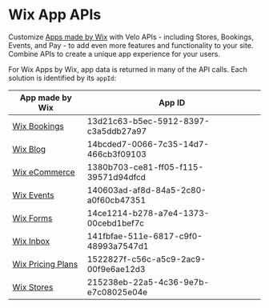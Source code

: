 # Wix App APIs

Customize [Apps made by Wix](https://dev.wix.com/docs/develop-websites) with Velo APIs - including Stores, Bookings, Events, and Pay - to add even more features and functionality to your site. Combine APIs to create a unique app experience for your users. 

For Wix Apps by Wix, app data is returned in many of the API calls. Each solution is identified by its `appId`:

 | **App made by Wix**    | **App ID**                          |
|------------------------|--------------------------------------|
| [Wix Bookings](https://www.wix.com/velo/reference/wix-bookings-v2)          | 13d21c63-b5ec-5912-8397-c3a5ddb27a97 |
| [Wix Blog](https://www.wix.com/velo/reference/wix-blog-backend)               | 14bcded7-0066-7c35-14d7-466cb3f09103 |
| [Wix eCommerce](https://www.wix.com/velo/reference/wix-ecom-v2)          | 1380b703-ce81-ff05-f115-39571d94dfcd |
| [Wix Events](https://www.wix.com/velo/reference/wix-events-v2)             | 140603ad-af8d-84a5-2c80-a0f60cb47351 |
| [Wix Forms](https://www.wix.com/velo/reference/wix-forms-v2)              | 14ce1214-b278-a7e4-1373-00cebd1bef7c |
| [Wix Inbox](https://www.wix.com/velo/reference/wix-inbox-v2)             | 141fbfae-511e-6817-c9f0-48993a7547d1 |
| [Wix Pricing Plans](https://www.wix.com/velo/reference/wix-pricing-plans-v2)      | 1522827f-c56c-a5c9-2ac9-00f9e6ae12d3 |
| [Wix Stores](https://www.wix.com/velo/reference/wix-stores-v2)             | 215238eb-22a5-4c36-9e7b-e7c08025e04e |

